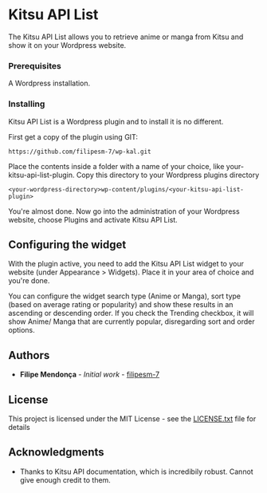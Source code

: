 # Kitsu API List

The Kitsu API List allows you to retrieve anime or manga from Kitsu and show it on your Wordpress website.

### Prerequisites

A Wordpress installation.

### Installing

Kitsu API List is a Wordpress plugin and to install it is no different.

First get a copy of the plugin using GIT:

```
https://github.com/filipesm-7/wp-kal.git
```

Place the contents inside a folder with a name of your choice, like your-kitsu-api-list-plugin. Copy this directory to your Wordpress plugins directory

```
<your-wordpress-directory>wp-content/plugins/<your-kitsu-api-list-plugin>
```

You're almost done. Now go into the administration of your Wordpress website, choose Plugins and activate Kitsu API List.

## Configuring the widget

With the plugin active, you need to add the Kitsu API List widget to your website (under Appearance > Widgets). Place it in your area of choice and you're done.

You can configure the widget search type (Anime or Manga), sort type (based on average rating or popularity) and show these results in an ascending or descending order.
If you check the Trending checkbox, it will show Anime/ Manga that are currently popular, disregarding sort and order options.

## Authors

* **Filipe Mendonça** - *Initial work* - [filipesm-7](https://github.com/filipesm-7)

## License

This project is licensed under the MIT License - see the [LICENSE.txt](LICENSE.txt) file for details

## Acknowledgments

* Thanks to Kitsu API documentation, which is incredibily robust. Cannot give enough credit to them.
